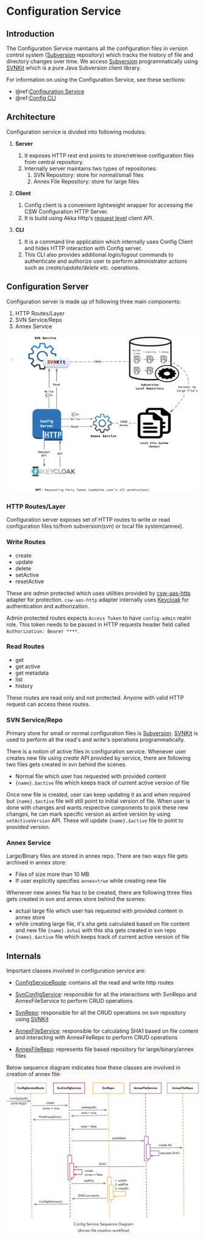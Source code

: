 # Configuration Service

## Introduction

The Configuration Service maintains all the configuration files in version control system ([Subversion](https://wiki.svnkit.com/Subversion) repository) which tracks the history of file and directory changes over time.
We access [Subversion](https://wiki.svnkit.com/Subversion) programmatically using [SVNKit](https://svnkit.com) which is a pure Java Subversion client library.

For information on _using_ the Configuration Service, see these sections:

- @ref:[Configuration Service](../../services/config.md)
- @ref:[Config CLI](../../apps/cswconfigcli.md)

## Architecture

Configuration service is divided into following modules:

1. **Server**
    1. It exposes HTTP rest end points to store/retrieve configuration files from central repository.
    1. Internally server maintains two types of repositories:
        1. SVN Repository: store for normal/small files
        1. Annex File Repository: store for large files

1. **Client**
    1. Config client is a convenient lightweight wrapper for accessing the CSW Configuration HTTP Server.
    1. It is build using Akka Http's [request level](https://doc.akka.io/docs/akka-http/current/client-side/request-level.html) client API.

1. **CLI**
    1. It is a command line application which internally uses Config Client and hides HTTP interaction with Config server.
    1. This CLI also provides additional *login/logout* commands to authenticate and authorize user to perform administrator actions such as *create/update/delete etc.* operations.

## Configuration Server

Configuration server is made up of following three main components:

1. HTTP Routes/Layer
1. SVN Service/Repo
1. Annex Service

![Config Service](config.png)

### HTTP Routes/Layer

Configuration server exposes set of HTTP routes to write or read configuration files to/from subversion(svn) or local file system(annex).

### Write Routes

- create
- update
- delete
- setActive
- resetActive

These are *admin* protected which uses utilities provided by [csw-aas-http](../aas/csw-aas-http.html) adapter for protection. `csw-aas-http` adapter internally uses [Keycloak](https://www.keycloak.org/) for authentication and authorization.

Admin protected routes expects `Access Token` to have `config-admin` realm role. This token needs to be passed in HTTP requests header field called `Authorization: Bearer ****`.

### Read Routes

- get
- get active
- get metadata
- list
- history

These routes are read only and not protected. Anyone with valid HTTP request can access these routes.

### SVN Service/Repo

Primary store for small or normal configuration files is [Subversion](https://wiki.svnkit.com/Subversion). [SVNKit](https://wiki.svnkit.com) is used to perform all the read's and write's operations programmatically.

There is a notion of active files in configuration service. Whenever user creates new file using *create* API provided by service, there are following two files gets created in svn behind the scenes.

- Normal file which user has requested with provided content
- `{name}.$active` file which keeps track of current active version of file

Once new file is created, user can keep updating it as and when required but `{name}.$active` file will still point to initial version of file.
When user is done with changes and wants respective components to pick these new changes, he can mark specific version as active version by using `setActiveVersion` API. These will update `{name}.$active` file to point to provided version.

### Annex Service

Large/Binary files are stored in annex repo. There are two ways file gets archived in annex store:

- Files of size more than 10 MB
- If user explicitly specifies `annex=true` while creating new file

Whenever new annex file has to be created, there are following three files gets created in svn and annex store behind the scenes:

- actual large file which user has requested with provided content in annex store
- while creating large file, it's sha gets calculated based on file content and new file `{name}.$sha1` with this sha gets created in svn repo
- `{name}.$active` file which keeps track of current active version of file


## Internals

Important classes involved in configuration service are:

- [ConfigServiceRoute]($github.base_url$/csw-config/csw-config-server/src/main/scala/csw/config/server/http/ConfigServiceRoute.scala): contains all the read and write http routes 

- [SvnConfigService]($github.base_url$/csw-config/csw-config-server/src/main/scala/csw/config/server/svn/SvnConfigService.scala): responsible for all the interactions with SvnRepo and AnnexFileService to perform CRUD operations 

- [SvnRepo]($github.base_url$/csw-config/csw-config-server/src/main/scala/csw/config/server/svn/SvnRepo.scala): responsible for all the CRUD operations on svn repository using [SVNKit](https://wiki.svnkit.com)

- [AnnexFileService]($github.base_url$/csw-config/csw-config-server/src/main/scala/csw/config/server/files/AnnexFileService.scala): responsible for calculating SHA1 based on file content and interacting with AnnexFileRepo to perform CRUD operations

- [AnnexFileRepo]($github.base_url$/csw-config/csw-config-server/src/main/scala/csw/config/server/files/AnnexFileRepo.scala): represents file based repository for large/binary/annex files
        
Below sequence diagram indicates how these classes are involved in creation of annex file: 

![Config Sequence](config_sequence_diagram.png)